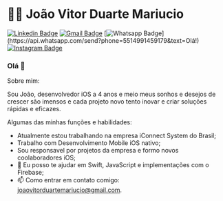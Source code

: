 # :man_technologist: João Vitor Duarte Mariucio

[![Linkedin Badge](https://img.shields.io/badge/-LinkedIn-blue?style=flat-square&logo=Linkedin&logoColor=white&link=https://www.linkedin.com/in/nykollemalone/)](https://www.linkedin.com/in/joaovitorduartemariucio)
[![Gmail Badge](https://img.shields.io/badge/-Gmail-c14438?style=flat-square&logo=Gmail&logoColor=white&link=mailto:joaovitorduartemariucio@gmail.com)](mailto:joaovitorduartemariucio@gmail.com)
[![Whatsapp Badge](https://img.shields.io/badge/-Whatsapp-4CA143?style=flat-square&labelColor=4CA143&logo=whatsapp&logoColor=white&link=https://api.whatsapp.com/send?phone=5514991459179&text=Olá!)](https://api.whatsapp.com/send?phone=5514991459179&text=Olá!)
[![Instagram Badge](https://img.shields.io/badge/-Instagram-BF008C?style=flat-square&logo=Instagram&logoColor=white&link=https://www.instagram.com/joaovitorduartemariucio)](https://www.instagram.com/joaovitorduartemariucio) 

### Olá 👋

Sobre mim:

Sou João, desenvolvedor iOS a 4 anos e meio meus sonhos e desejos de crescer são imensos e cada projeto novo tento inovar e criar soluções rápidas e eficazes.

Algumas das minhas funções e habilidades:

- Atualmente estou trabalhando na empresa iConnect System do Brasil;
- Trabalho com Desenvolvimento Mobile iOS nativo;
- Sou responsavel por projetos da empresa e formo novos coolaboradores iOS;
- 💬 Eu posso te ajudar em Swift, JavaScript e implementações com o Firebase;
- 📫 Como entrar em contato comigo: joaovitorduartemariucio@gmail.com.

